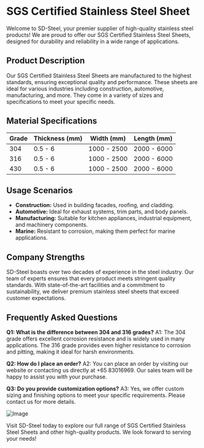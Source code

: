 # SGS Certified Stainless Steel Sheet

Welcome to SD-Steel, your premier supplier of high-quality stainless steel products! We are proud to offer our SGS Certified Stainless Steel Sheets, designed for durability and reliability in a wide range of applications.

## Product Description

Our SGS Certified Stainless Steel Sheets are manufactured to the highest standards, ensuring exceptional quality and performance. These sheets are ideal for various industries including construction, automotive, manufacturing, and more. They come in a variety of sizes and specifications to meet your specific needs.

## Material Specifications

| Grade | Thickness (mm) | Width (mm) | Length (mm) |
|-------|----------------|------------|-------------|
| 304   | 0.5 - 6        | 1000 - 2500| 2000 - 6000 |
| 316   | 0.5 - 6        | 1000 - 2500| 2000 - 6000 |
| 430   | 0.5 - 6        | 1000 - 2500| 2000 - 6000 |

## Usage Scenarios

- **Construction:** Used in building facades, roofing, and cladding.
- **Automotive:** Ideal for exhaust systems, trim parts, and body panels.
- **Manufacturing:** Suitable for kitchen appliances, industrial equipment, and machinery components.
- **Marine:** Resistant to corrosion, making them perfect for marine applications.

## Company Strengths

SD-Steel boasts over two decades of experience in the steel industry. Our team of experts ensures that every product meets stringent quality standards. With state-of-the-art facilities and a commitment to sustainability, we deliver premium stainless steel sheets that exceed customer expectations.

## Frequently Asked Questions

**Q1: What is the difference between 304 and 316 grades?**
A1: The 304 grade offers excellent corrosion resistance and is widely used in many applications. The 316 grade provides even higher resistance to corrosion and pitting, making it ideal for harsh environments.

**Q2: How do I place an order?**
A2: You can place an order by visiting our website or contacting us directly at +65 83016969. Our sales team will be happy to assist you with your purchase.

**Q3: Do you provide customization options?**
A3: Yes, we offer custom sizing and finishing options to meet your specific requirements. Please contact us for more details.

![Image](https://github.com/user-attachments/assets/2567258e-e124-4816-932d-1809bd27ef0b)

Visit SD-Steel today to explore our full range of SGS Certified Stainless Steel Sheets and other high-quality products. We look forward to serving your needs!